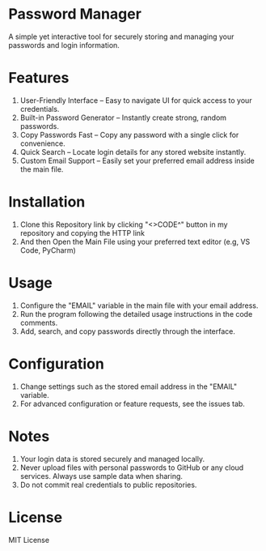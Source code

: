 # Password Manager
A simple yet interactive tool for securely storing and managing your passwords and login information.
# Features
1. User-Friendly Interface – Easy to navigate UI for quick access to your credentials.
2. Built-in Password Generator – Instantly create strong, random passwords.
3. Copy Passwords Fast – Copy any password with a single click for convenience.
4. Quick Search – Locate login details for any stored website instantly.
5. Custom Email Support – Easily set your preferred email address inside the main file.
# Installation
1. Clone this Repository link by clicking "<>CODE^" button in my repository and copying the HTTP link
2. And then Open the Main File using your preferred text editor (e.g, VS Code, PyCharm)
# Usage
1. Configure the "EMAIL" variable in the main file with your email address.
2. Run the program following the detailed usage instructions in the code comments.
3. Add, search, and copy passwords directly through the interface.
# Configuration
1. Change settings such as the stored email address in the "EMAIL" variable.
2. For advanced configuration or feature requests, see the issues tab.
# Notes
1. Your login data is stored securely and managed locally.
2. Never upload files with personal passwords to GitHub or any cloud services. Always use sample data when sharing.
3. Do not commit real credentials to public repositories.
# License
MIT License